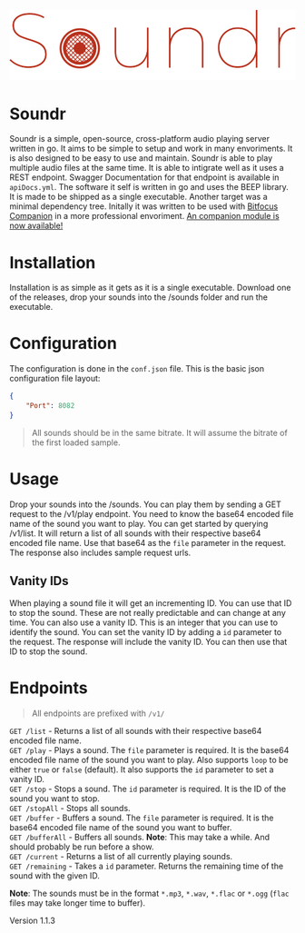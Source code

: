 ![Soundr Logo](/resources/logo.svg "Soundr Logo")

# Soundr
Soundr is a simple, open-source, cross-platform audio playing server written in go.
It aims to be simple to setup and work in many envoriments. It is also designed to be
easy to use and maintain. 
Soundr is able to play multiple audio files at the same time. It is able to intigrate well as it uses a REST endpoint.
Swagger Documentation for that endpoint is available in `apiDocs.yml`.
The software it self is written in go and uses the BEEP library. It is made to be shipped as a single executable.
Another target was a minimal dependency tree.
Initally it was written to be used with [Bitfocus Companion](https://bitfocus.io/companion) in a more professional envoriment. [An companion module is now available!](https://github.com/bitfocus/companion-module-pnh-soundr)

# Installation
Installation is as simple as it gets as it is a single executable.
Download one of the releases, drop your sounds into the /sounds folder and run the executable.

# Configuration
The configuration is done in the `conf.json` file.
This is the basic json configuration file layout:
```json
{
    "Port": 8082
}
```

> All sounds should be in the same bitrate. It will assume the bitrate of the first loaded sample.

# Usage
Drop your sounds into the /sounds. You can play them by sending a GET request to the /v1/play endpoint.
You need to know the base64 encoded file name of the sound you want to play. You can get started by querying /v1/list. It will return a list of all sounds with their respective base64 encoded file name.
Use that base64 as the `file` parameter in the request. The response also includes sample request urls.

## Vanity IDs
When playing a sound file it will get an incrementing ID. You can use that ID to stop the sound. These are not really predictable and can change at any time. You can also use a vanity ID. This is an integer that you can use to identify the sound. You can set the vanity ID by adding a `id` parameter to the request. The response will include the vanity ID. You can then use that ID to stop the sound.

# Endpoints
> All endpoints are prefixed with `/v1/`

`GET /list` - Returns a list of all sounds with their respective base64 encoded file name. <br>
`GET /play` - Plays a sound. The `file` parameter is required. It is the base64 encoded file name of the sound you want to play. Also supports `loop` to be either `true` or `false` (default). It also supports the `id` parameter to set a vanity ID.<br>
`GET /stop` - Stops a sound. The `id` parameter is required. It is the ID of the sound you want to stop.<br>
`GET /stopAll` - Stops all sounds.<br>
`GET /buffer` - Buffers a sound. The `file` parameter is required. It is the base64 encoded file name of the sound you want to buffer.<br>
`GET /bufferAll` - Buffers all sounds. **Note**: This may take a while. And should probably be run before a show.<br>
`GET /current` - Returns a list of all currently playing sounds.<br>
`GET /remaining` - Takes a `id` parameter. Returns the remaining time of the sound with the given ID.<br>

**Note**: The sounds must be in the format `*.mp3`, `*.wav`, `*.flac` or `*.ogg` (`flac` files may take longer time to buffer).


Version 1.1.3